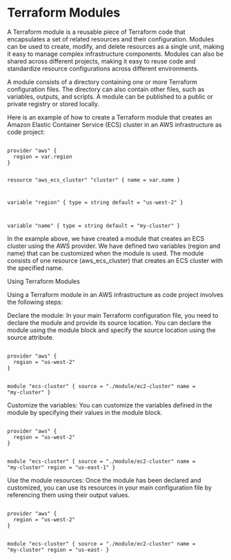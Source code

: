 [_metadata_:author]:- "Ofir Yaron"
[_metadata_:title]:- "Terraform Modules"
[_metadata_:tags]:- "terraform,iac,modules"
[_metadata_:date]:- "21/2/2023"

# Terraform Modules

A Terraform module is a reusable piece of Terraform code that encapsulates a set of related resources and their configuration. Modules can be used to create, modify, and delete resources as a single unit, making it easy to manage complex infrastructure components. Modules can also be shared across different projects, making it easy to reuse code and standardize resource configurations across different environments.

A module consists of a directory containing one or more Terraform configuration files. The directory can also contain other files, such as variables, outputs, and scripts. A module can be published to a public or private registry or stored locally.

Here is an example of how to create a Terraform module that creates an Amazon Elastic Container Service (ECS) cluster in an AWS infrastructure as code project:

<code language="terraform">
provider "aws" {
  region = var.region
}

resource "aws_ecs_cluster" "cluster" {
  name = var.name
}

variable "region" {
  type    = string
  default = "us-west-2"
}

variable "name" {
  type    = string
  default = "my-cluster"
}
</code>

In the example above, we have created a module that creates an ECS cluster using the AWS provider. We have defined two variables (region and name) that can be customized when the module is used. The module consists of one resource (aws_ecs_cluster) that creates an ECS cluster with the specified name.

Using Terraform Modules

Using a Terraform module in an AWS infrastructure as code project involves the following steps:

Declare the module: In your main Terraform configuration file, you need to declare the module and provide its source location. You can declare the module using the module block and specify the source location using the source attribute.

<code language="terraform" name="main.tf">
provider "aws" {
  region = "us-west-2"
}

module "ecs-cluster" {
  source = "./module/ec2-cluster"
  name   = "my-cluster"
}
</code>

Customize the variables: You can customize the variables defined in the module by specifying their values in the module block.

<code language="terraform" name="main.tf">
provider "aws" {
  region = "us-west-2"
}

module "ecs-cluster" {
  source = "./module/ec2-cluster"
  name   = "my-cluster"
  region = "us-east-1"
}
</code>

Use the module resources: Once the module has been declared and customized, you can use its resources in your main configuration file by referencing them using their output values.

<code language="terraform" name="main.tf">
provider "aws" {
  region = "us-west-2"
}

module "ecs-cluster" {
  source = "./module/ec2-cluster"
  name   = "my-cluster"
  region = "us-east-
}
</code>